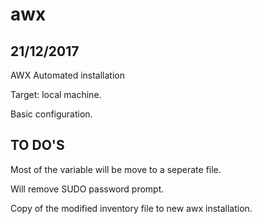 # awx
21/12/2017
------

AWX Automated installation

Target: local machine.

Basic configuration.

TO DO'S
------

Most of the variable will be move to a seperate file.

Will remove SUDO password prompt.

Copy of the modified inventory file to new awx installation.